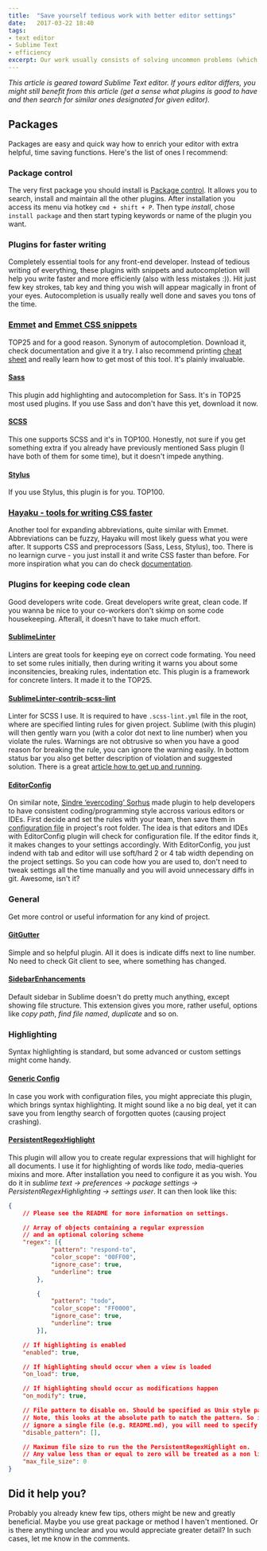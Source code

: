 ```yaml
---
title:  "Save yourself tedious work with better editor settings"
date:   2017-03-22 18:40
tags:
- text editor
- Sublime Text
- efficiency
excerpt: Our work usually consists of solving uncommon problems (which is something we can be later proud of), so as mechanical tasks or unfortunately dealing with pointless obstacles. Although it is impossible to avoid all the obstacles, we can reduce them greatly with good settings. So without further do, let's take a look on few strategies how to set our environment up and stop wasting valuable time and energy.
---
```

*This article is geared toward Sublime Text editor. If yours editor differs, you might still benefit from this article (get a sense what plugins is good to have and then search for similar ones designated for given editor).*

## Packages
Packages are easy and quick way how to enrich your editor with extra helpful, time saving functions. Here's the list of ones I recommend:

### Package control
The very first package you should install is [Package control](https://packagecontrol.io/installation). It allows you to search, install and maintain all the other plugins.
After installation you access its menu via hotkey `cmd + shift + P`. Then type _install_, chose `install package` and then start typing keywords or name of the plugin you want.

### Plugins for faster writing
Completely essential tools for any front-end developer. Instead of tedious writing of everything, these plugins with snippets and autocompletion will help you write faster and more efficienly (also with less mistakes :)). Hit just few key strokes, tab key and thing you wish will appear magically in front of your eyes.
Autocompletion is usually really well done and saves you tons of the time.

### [Emmet](https://packagecontrol.io/packages/Emmet) and [Emmet CSS snippets](https://packagecontrol.io/packages/Emmet%20Css%20Snippets)
TOP25 and for a good reason. Synonym of autocompletion. Download it, check documentation and give it a try. I also recommend printing [cheat sheet](http://docs.emmet.io/cheat-sheet/) and really learn how to get most of this tool. It's plainly invaluable.

#### [Sass](https://packagecontrol.io/packages/Sass)
This plugin add highlighting and autocompletion for Sass. It's in TOP25 most used plugins. If you use Sass and don't have this yet, download it now.

#### [SCSS](https://packagecontrol.io/packages/SCSS)
This one supports SCSS and it's in TOP100. Honestly, not sure if you get something extra if you already have previously mentioned Sass plugin (I have both of them for some time), but it doesn't impede anything.

#### [Stylus](https://packagecontrol.io/packages/Stylus)
If you use Stylus, this plugin is for you. TOP100.

### [Hayaku - tools for writing CSS faster](https://packagecontrol.io/packages/Hayaku%20-%20tools%20for%20writing%20CSS%20faster)
Another tool for expanding abbreviations, quite similar with Emmet. Abbreviations can be fuzzy, Hayaku will most likely guess what you were after. It supports CSS and preprocessors (Sass, Less, Stylus), too. There is no learnign curve - you just install it and write CSS faster than before. For more inspiration what you can do check [documentation](http://hayakubundle.com/).

### Plugins for keeping code clean
Good developers write code. Great developers write great, clean code. If you wanna be nice to your co-workers don't skimp on some code housekeeping. Afterall, it doesn't have to take much effort.

#### [SublimeLinter](https://packagecontrol.io/packages/SublimeLinter)
Linters are great tools for keeping eye on correct code formating. You need to set some rules initially, then during writing it warns you about some inconsitencies, breaking rules, indentation etc.
This plugin is a framework for concrete linters. It made it to the TOP25.

#### [Sublime​Linter-contrib-scss-lint](https://packagecontrol.io/packages/SublimeLinter-contrib-scss-lint)
Linter for SCSS I use. It is required to have `.scss-lint.yml` file in the root, where are specified linting rules for given project. Sublime (with this plugin) will then gently warn you (with a color dot next to line number) when you violate the rules. Warnings are not obtrusive so when you have a good reason for breaking the rule, you can ignore the warning easily. In bottom status bar you also get better description of violation and suggested solution. There is a great [article how to get up and running](https://www.sitepoint.com/getting-started-with-scss-lint/).

#### [EditorConfig](https://packagecontrol.io/packages/EditorConfig)
On similar note, [Sindre ‘evercoding’ Sorhus](https://github.com/sindresorhus) made plugin to help developers to have consistent coding/programming style accross various editors or IDEs. First decide and set the rules with your team, then save them in [configuration file](http://editorconfig.org/) in project's root folder.
The idea is that editors and IDEs with EditorConfig plugin will check for configuration file. If the editor finds it, it makes changes to your settings accordingly. With EditorConfig, you just indend with tab and editor will use soft/hard 2 or 4 tab width depending on the project settings. So you can code how you are used to, don't need to tweak settings all the time manually and you will avoid unnecessary diffs in git. Awesome, isn't it?

### General
Get more control or useful information for any kind of project.

#### [GitGutter](https://packagecontrol.io/packages/GitGutter)
Simple and so helpful plugin. All it does is indicate diffs next to line number. No need to check Git client to see, where something has changed.

#### [SidebarEnhancements](https://packagecontrol.io/packages/SideBarEnhancements)
Default sidebar in Sublime doesn't do pretty much anything, except showing file structure. This extension gives you more, rather useful, options like _copy path_, _find file named_, _duplicate_ and so on.

### Highlighting
Syntax highlighting is standard, but some advanced or custom settings might come handy.

#### [Generic Config](https://packagecontrol.io/packages/Generic%20Config)
In case you work with configuration files, you might appreciate this plugin, which brings syntax highlighting. It might sound like a no big deal, yet it can save you from lengthy search of forgotten quotes (causing project crashing).

#### [PersistentRegexHighlight](https://packagecontrol.io/packages/PersistentRegexHighlight)
This plugin will allow you to create regular expressions that will highlight for all documents. I use it for highlighting of words like _todo_, media-queries mixins and more.
After installation you need to configure it as you wish. You do it in _sublime text -> preferences -> package settings -> PersistentRegexHighlighting -> settings user_. It can then look like this:

```json
{
    // Please see the README for more information on settings.

    // Array of objects containing a regular expression
    // and an optional coloring scheme
    "regex": [{
            "pattern": "respond-to",
            "color_scope": "00FF00",
            "ignore_case": true,
            "underline": true
        },

        {
            "pattern": "todo",
            "color_scope": "FF0000",
            "ignore_case": true,
            "underline": true
        }],

    // If highlighting is enabled
    "enabled": true,

    // If highlighting should occur when a view is loaded
    "on_load": true,

    // If highlighting should occur as modifications happen
    "on_modify": true,

    // File pattern to disable on. Should be specified as Unix style patterns
    // Note, this looks at the absolute path to match the pattern. So if trying
    // ignore a single file (e.g. README.md), you will need to specify "**/README.md"
    "disable_pattern": [],

    // Maximum file size to run the the PersistentRegexHighlight on.
    // Any value less than or equal to zero will be treated as a non limiting value.
    "max_file_size": 0
}
```

## Did it help you?
Probably you already knew few tips, others might be new and greatly beneficial. Maybe you use great package or method I haven't mentioned. Or is there anything unclear and you would appreciate greater detail? In such cases, let me know in the comments.